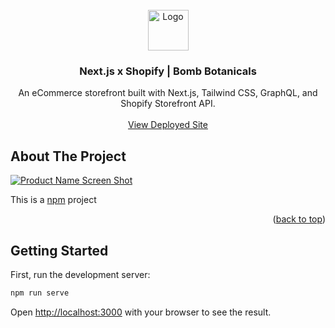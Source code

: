 <div id="top"></div>

<!-- PROJECT LOGO -->
<br />
<div align="center">
  <a href="https://mindfulwebpartnership.com/">
    <img src="https://mindfulwebpartnership.com/images/mwp-logo.png" alt="Logo" width="65" height="65">
  </a>

<h3 align="center">Next.js x Shopify | Bomb Botanicals</h3>

  <p align="center">
    An eCommerce storefront built with Next.js, Tailwind CSS, GraphQL, and Shopify Storefront API.
    <br />
    <br />
    <a href="https://mindfulwebpartnership.com/">View Deployed Site</a>
  </p>
</div>



<!-- ABOUT THE PROJECT -->
## About The Project

[![Product Name Screen Shot][product-screenshot]](https://example.com)

This is a [npm](https://www.npmjs.com/) project 

<p align="right">(<a href="#top">back to top</a>)</p>

<!-- GETTING STARTED -->
## Getting Started

First, run the development server:

```bash
npm run serve
```

Open [http://localhost:3000](http://localhost:3000) with your browser to see the result.



<!-- MARKDOWN LINKS & IMAGES -->
<!-- https://www.markdownguide.org/basic-syntax/#reference-style-links -->
[contributors-shield]: https://img.shields.io/github/contributors/github_username/repo_name.svg?style=for-the-badge
[contributors-url]: https://github.com/github_username/repo_name/graphs/contributors
[forks-shield]: https://img.shields.io/github/forks/github_username/repo_name.svg?style=for-the-badge
[forks-url]: https://github.com/github_username/repo_name/network/members
[stars-shield]: https://img.shields.io/github/stars/github_username/repo_name.svg?style=for-the-badge
[stars-url]: https://github.com/github_username/repo_name/stargazers
[issues-shield]: https://img.shields.io/github/issues/github_username/repo_name.svg?style=for-the-badge
[issues-url]: https://github.com/github_username/repo_name/issues
[license-shield]: https://img.shields.io/github/license/github_username/repo_name.svg?style=for-the-badge
[license-url]: https://github.com/github_username/repo_name/blob/master/LICENSE.txt
[linkedin-shield]: https://img.shields.io/badge/-LinkedIn-black.svg?style=for-the-badge&logo=linkedin&colorB=555
[linkedin-url]: https://linkedin.com/in/linkedin_username
[product-screenshot]: https://www.mindfulwebpartnership.com/mwp-open-graph-thumbnail.webp
